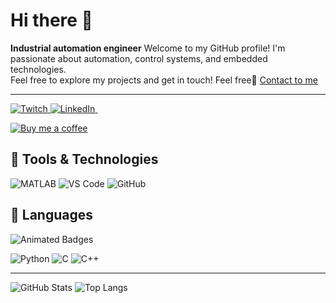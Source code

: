 # Hi there 👋
**Industrial automation engineer**
Welcome to my GitHub profile! I'm passionate about automation, control systems, and embedded technologies.  
Feel free to explore my projects and get in touch! Feel free🌱
[Contact to me](mailto:ozgaapawell@gmail.com)
<!--
**0ZGAnetwork/0ZGAnetwork** is a ✨ _special_ ✨ repository because its `README.md` (this file) appears on your GitHub profile.**
-->
___
<p align="left">
  <a href="https://www.twitch.tv/0zga">
    <img src="https://img.shields.io/badge/Twitch-%239146FF?style=for-the-badge&logo=twitch&logoColor=white" alt="Twitch" />
  </a>
  <a href="[https://linkedin.com/in/yourprofile](https://www.linkedin.com/in/paweł-ozga-903a7230a/)">
    <img src="https://img.shields.io/badge/LinkedIn-%230077B5?style=for-the-badge&logo=linkedin&logoColor=white" alt="LinkedIn" />
  </a>
  <a href="">
    <img scr="" />
  </a>
  
</p>

<a href="https://ko-fi.com/yourname">
  <img src="https://ko-fi.com/img/githubbutton_sm.svg" alt="Buy me a coffee" />
</a>


## 🔧 Tools & Technologies
![MATLAB](https://img.shields.io/badge/MATLAB-0076A8?style=for-the-badge&logo=mathworks&logoColor=white) 
![VS Code](https://img.shields.io/badge/VS%20Code-007ACC?style=for-the-badge&logo=visual-studio-code&logoColor=white)
![GitHub](https://img.shields.io/badge/GitHub-181717?style=for-the-badge&logo=github&logoColor=white)
## 🔧 Languages
![Animated Badges](https://yourgiflink.com/animated_badges.gif)

![Python](https://img.shields.io/badge/Python-3670A0?style=for-the-badge&logo=python&logoColor=ffdd54) ![C](https://img.shields.io/badge/C-00599C?style=for-the-badge&logo=c&logoColor=white)
 ![C++](https://img.shields.io/badge/C++-00599C?style=for-the-badge&logo=cplusplus&logoColor=white)

---

![GitHub Stats](https://github-readme-stats.vercel.app/api?username=0ZGAnetwork&show_icons=true&theme=transparent)
![Top Langs](https://github-readme-stats.vercel.app/api/top-langs/?username=0ZGAnetwork&layout=compact&theme=transparent)
